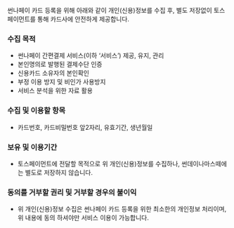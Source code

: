썬나페이 카드 등록을 위해 아래와 같이 개인(신용)정보를 수집 후, 별도 저장없이 토스페이먼트를 통해 카드사에 안전하게 제공합니다.

### 수집 목적
- 썬나페이 간편결제 서비스(이하 ‘서비스’) 제공, 유지, 관리
- 본인명의로 발행된 결제수단 인증
- 신용카드 소유자의 본인확인
- 부정 이용 방지 및 비인가 사용방지
- 서비스 분석을 위한 자료 활용

### 수집 및 이용할 항목
- 카드번호, 카드비밀번호 앞2자리, 유효기간, 생년월일

### 보유 및 이용기간
- 토스페이먼트에 전달할 목적으로 위 개인(신용)정보를 수집하나, 썬데이나마스떼에는 별도로 저장하지 않습니다.

### 동의를 거부할 권리 및 거부할 경우의 불이익
- 위 개인(신용)정보 수집은 썬나페이 카드 등록을 위한 최소한의 개인정보 처리이며, 위 내용에 동의 하셔야만 서비스 이용이 가능합니다.
